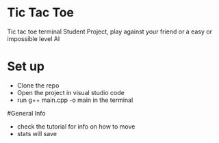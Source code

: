# Tic Tac Toe 
 Tic tac toe terminal Student Project,  play against your friend or a easy or impossible level AI


# Set up 
- Clone the repo
- Open the project in visual studio code
- run g++ main.cpp -o main in the terminal

#General Info 
- check the tutorial for info on how to move
- stats will save 
